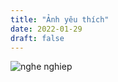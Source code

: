 ```yaml
---
title: "Ảnh yêu thích"
date: 2022-01-29
draft: false
---
```


![nghe nghiep](/../images/van-thuyet-minh/vu-tru.jpg)